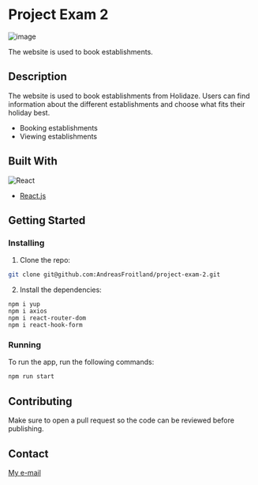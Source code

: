 # Project Exam 2

![image](https://i.imgur.com/99S8041.png)

The website is used to book establishments.

## Description

The website is used to book establishments from Holidaze. Users can find information about
the different establishments and choose what fits their holiday best.

- Booking establishments
- Viewing establishments

## Built With

![React](https://img.shields.io/badge/React-20232A?style=for-the-badge&logo=react&logoColor=61DAFB)
- [React.js](https://reactjs.org/)

## Getting Started

### Installing

1. Clone the repo:

```bash
git clone git@github.com:AndreasFroitland/project-exam-2.git
```

2. Install the dependencies:

```
npm i yup
npm i axios
npm i react-router-dom
npm i react-hook-form
```

### Running

To run the app, run the following commands:

```bash
npm run start
```

## Contributing

Make sure to open a pull request so the code can be reviewed before publishing.

## Contact

[My e-mail](andreastfroitland@gmail.com)